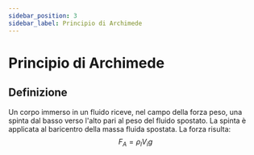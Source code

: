 ```yaml
---
sidebar_position: 3
sidebar_label: Principio di Archimede
---
```


# Principio di Archimede

## Definizione
Un corpo immerso in un fluido riceve, nel campo della forza peso, una spinta dal basso verso l'alto pari al peso del fluido spostato.
La spinta è applicata al baricentro della massa fluida spostata. La forza risulta:
$$
F_A = \rho_l V_i g
$$